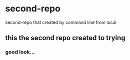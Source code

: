 # second-repo
second-repo that created by command line from local
## this the second repo created to trying
### good look...
